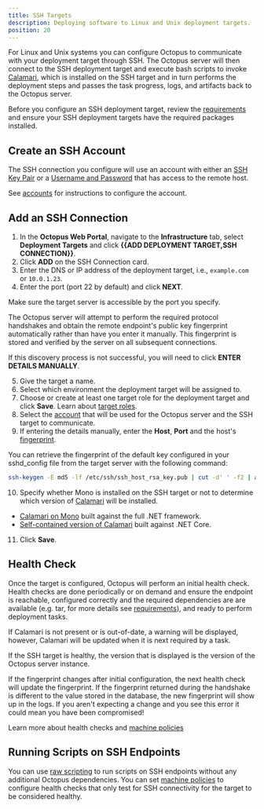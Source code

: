 ```yaml
---
title: SSH Targets
description: Deploying software to Linux and Unix deployment targets.
position: 20
---
```


For Linux and Unix systems you can configure Octopus to communicate with your deployment target through SSH. The Octopus server will then connect to the SSH deployment target and execute bash scripts to invoke [Calamari](/docs/infrastructure/deployment-targets/ssh-targets/Calamari-on-ssh-targets.md), which is installed on the SSH target and in turn performs the deployment steps and passes the task progress, logs, and artifacts back to the Octopus server.

Before you configure an SSH deployment target, review the [requirements](/docs/infrastructure/deployment-targets/ssh-targets/requirements.md) and ensure your SSH deployment targets have the required packages installed.

## Create an SSH Account

The SSH connection you configure will use an account with either an [SSH Key Pair](/docs/infrastructure/accounts/ssh-key-pair.md) or a [Username and Password](/docs/infrastructure/accounts/username-and-password.md) that has access to the remote host.

See [accounts](/docs/infrastructure/accounts/index.md) for instructions to configure the account.

## Add an SSH Connection

1. In the **Octopus Web Portal**, navigate to the **Infrastructure** tab, select **Deployment Targets** and click **{{ADD DEPLOYMENT TARGET,SSH CONNECTION}}**.
2. Click **ADD** on the SSH Connection card.
3. Enter the DNS or IP address of the deployment target, i.e., `example.com` or `10.0.1.23`.
4. Enter the port (port 22 by default) and click **NEXT**.

Make sure the target server is accessible by the port you specify.

The Octopus server will attempt to perform the required protocol handshakes and obtain the remote endpoint's public key fingerprint automatically rather than have you enter it manually. This fingerprint is stored and verified by the server on all subsequent connections.

If this discovery process is not successful, you will need to click **ENTER DETAILS MANUALLY**.

5. Give the target a name.
6. Select which environment the deployment target will be assigned to.
7. Choose or create at least one target role for the deployment target and click **Save**. Learn about [target roles](/docs/infrastructure/deployment-targets/target-roles/index.md).
8. Select the [account](/docs/infrastructure/accounts/index.md) that will be used for the Octopus server and the SSH target to communicate.
9. If entering the details manually, enter the **Host**, **Port** and the host's [fingerprint](#fingerprint).

You can retrieve the fingerprint of the default key configured in your sshd\_config file from the target server with the following command:

```bash
ssh-keygen -E md5 -lf /etc/ssh/ssh_host_rsa_key.pub | cut -d' ' -f2 | awk '{ print $1}' | cut -d':' -f2-
```

10. Specify whether Mono is installed on the SSH target or not to determine which version of [Calamari](/docs/api-and-integration/calamari.md) will be installed.

  - [Calamari on Mono](#mono-calamari) built against the full .NET framework.
  - [Self-contained version of Calamari](#self-contained-calamari) built against .NET Core.

11. Click **Save**.

## Health Check

Once the target is configured, Octopus will perform an initial health check. Health checks are done periodically or on demand and ensure the endpoint is reachable, configured correctly and the required dependencies are are available (e.g. tar, for more details see [requirements](/docs/infrastructure/deployment-targets/ssh-targets/requirements.md)), and ready to perform deployment tasks.

If Calamari is not present or is out-of-date, a warning will be displayed, however, Calamari will be updated when it is next required by a task.

If the SSH target is healthy, the version that is displayed is the version of the Octopus server instance.

If the fingerprint changes after initial configuration, the next health check will update the fingerprint. If the fingerprint returned during the handshake is different to the value stored in the database, the new fingerprint will show up in the logs. If you aren't expecting a change and you see this error it could mean you have been compromised!

Learn more about health checks and [machine policies](/docs/infrastructure/machine-policies.md)

## Running Scripts on SSH Endpoints

You can use [raw scripting](/docs/deployment-examples/custom-scripts/raw-scripting.md) to run scripts on SSH endpoints without any additional Octopus dependencies. You can set [machine policies](/docs/infrastructure/machine-policies.md) to configure health checks that only test for SSH connectivity for the target to be considered healthy.
